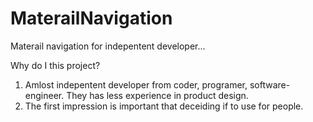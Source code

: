 # MaterailNavigation

Materail navigation for indepentent developer...

Why do I this project?

1. Amlost indepentent developer from coder, programer, software-engineer. They has less experience in product design.
2. The first impression is important that deceiding if to use for people.
